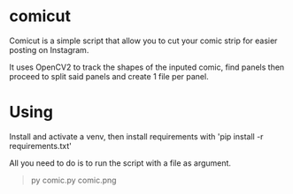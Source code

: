 # comicut
Comicut is a simple script that allow you to cut your comic strip for easier posting on Instagram.

It uses OpenCV2 to track the shapes of the inputed comic, find panels then proceed to split said panels and create 1 file per panel.


# Using

Install and activate a venv, then install requirements with 'pip install -r requirements.txt'

All you need to do is to run the script with a file as argument.
> py comic.py comic.png


